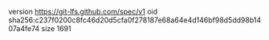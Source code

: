 version https://git-lfs.github.com/spec/v1
oid sha256:c237f0200c8fc46d20d5cfa0f278187e68a64e4d146bf98d5dd98b1407a4fe74
size 1691
